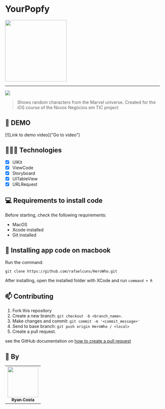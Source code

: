# YourPopfy

<img width="200" src="">

<hr>

<img src="https://img.shields.io/badge/Swift-FA7343?style=for-the-badge&logo=swift&logoColor=white">

> Shows random characters from the Marvel universe. Created for the iOS course of the Novos Negócios em TIC project

## 🎥 DEMO
[![Link to demo video]("Go to video")

## 👩🏾‍💻 Technologies
- [x] UIKit
- [x] ViewCode
- [x] Storyboard
- [x] UITableView
- [x] URLRequest

## 💻 Requirements to install code

Before starting, check the following requirements:
* MacOS
* Xcode installed
* Git installed

## 🚀 Installing app code on macbook

Run the command:
```
git clone https://github.com/rafaelcuns/HeroWho.git
```

After installing, open the installed folder with XCode and run `command + R`

## 📫 Contributing
1. Fork this repository
2. Create a new branch: `git checkout -b <branch_name>`.
3. Make changes and commit: `git commit -m '<commit_message>'`
4. Send to base branch: `git push origin HeroWho / <local>`
5. Create a pull request.

see the GitHub documentation on [how to create a pull request](https://help.github.com/en/github/collaborating-with-issues-and-pull-requests/creating-a-pull-request)

## 🤝 By

<table>
  <tr>
    <td align="center">
      <a href="https://github.com/ryancosta15">
        <img src="[https://avatars.githubusercontent.com/u/60184277?v=4](https://scontent-gig4-1.cdninstagram.com/v/t51.2885-19/361499941_291552786753319_5930869052253624502_n.jpg?stp=dst-jpg_s150x150&_nc_ht=scontent-gig4-1.cdninstagram.com&_nc_cat=107&_nc_ohc=dvmnA8dXGDUAX9vNnp3&edm=ACWDqb8BAAAA&ccb=7-5&oh=00_AfAkgpR24-cKOP3QLpJWV4hR-fYcz1XpzHnySZe4mLkVSg&oe=64FFD737&_nc_sid=ee9879)https://scontent-gig4-1.cdninstagram.com/v/t51.2885-19/361499941_291552786753319_5930869052253624502_n.jpg?stp=dst-jpg_s150x150&_nc_ht=scontent-gig4-1.cdninstagram.com&_nc_cat=107&_nc_ohc=dvmnA8dXGDUAX9vNnp3&edm=ACWDqb8BAAAA&ccb=7-5&oh=00_AfAkgpR24-cKOP3QLpJWV4hR-fYcz1XpzHnySZe4mLkVSg&oe=64FFD737&_nc_sid=ee9879" width="100px;]"/><br>
        <sub>
          <b>Ryan Costa</b>
        </sub>
      </a>
    </td>
  </tr>
</table>
